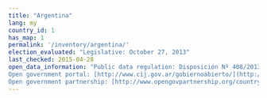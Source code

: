 ```yaml
---
title: "Argentina"
lang: my
country_id: 1
has_map: 1
permalink: '/inventory/argentina/'
election_evaluated: "Legislative: October 27, 2013"
last_checked: 2015-04-28
open_data_information: "Public data regulation: Disposición Nº 408/2013  
Open government portal: [http://www.cij.gov.ar/gobiernoabierto/](http://www.cij.gov.ar/gobiernoabierto/)  
Open government partnership: [http://www.opengovpartnership.org/country/argentina](http://www.opengovpartnership.org/country/argentina)"
---
```

